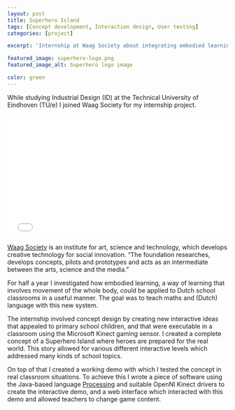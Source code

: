 ```yaml
---
layout: post
title: Superhero Island
tags: [Concept development, Interaction design, User testing]
categories: [project]

excerpt: 'Internship at Waag Society about integrating embodied learning in modern classrooms.'

featured_image: superhero-logo.png
featured_image_alt: Superhero logo image

color: green
---
```


While studying Industrial Design (ID) at the Technical University of Eindhoven (TU/e) I joined Waag Society for my internship project.

<div class="video-container">
	<iframe src="//player.vimeo.com/video/41146962" width="500" height="281" frameborder="0" webkitallowfullscreen mozallowfullscreen allowfullscreen></iframe>
</div>

[Waag Society](http://waag.org/) is an institute for art, science and technology, which develops creative technology for social innovation. “The foundation researches, develops concepts, pilots and prototypes and acts as an intermediate between the arts, science and the media.”

For half a year I investigated how embodied learning, a way of learning that involves movement of the whole body, could be applied to Dutch school classrooms in a useful manner. The goal was to teach maths and (Dutch) language with this new system.

The internship involved concept design by creating new interactive ideas that appealed to primary school children, and that were executable in a classroom using the Microsoft Kinect gaming sensor. I created a complete concept of a Superhero Island where heroes are prepared for the real world. This story allowed for various different interactive levels which addressed many kinds of school topics.

On top of that I created a working demo with which I tested the concept in real classroom situations. To achieve this I wrote a piece of software using the Java-based language [Processing](http://processing.org/) and suitable OpenNI Kinect drivers to create the interactive demo, and a web interface which interacted with this demo and allowed teachers to change game content.